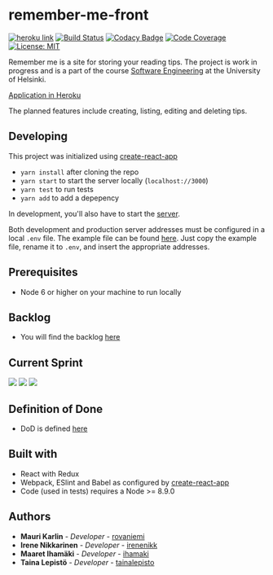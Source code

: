 # remember-me-front
[![heroku link](https://camo.githubusercontent.com/8d1f0e62ca9067026ead054e935e6cf408a11a12/687474703a2f2f6865726f6b752d62616467652e6865726f6b756170702e636f6d2f3f6170703d616e67756c61726a732d63727970746f267374796c653d666c6174267376673d31)](https://remember-me-front.herokuapp.com/)
[![Build Status](https://api.travis-ci.org/irenenikk/remember-me-front.svg?branch=master)](https://travis-ci.org/irenenikk/remember-me-front)
[![Codacy Badge](https://api.codacy.com/project/badge/Grade/e6a07c20cd764472a14f873f609811c5)](https://www.codacy.com/app/irenenikk/remember-me-front?utm_source=github.com&utm_medium=referral&utm_content=irenenikk/remember-me-front&utm_campaign=badger)
[![Code Coverage](https://img.shields.io/codecov/c/github/irenenikk/remember-me-front/master.svg)](https://codecov.io/github/irenenikk/remember-me-front)
[![License: MIT](https://img.shields.io/github/license/mashape/apistatus.svg)](https://github.com/irenenikk/remember-me-front/blob/master/LICENSE)

Remember me is a site for storing your reading tips. The project is work in progress and is a part of the course [Software Engineering](https://github.com/mluukkai/ohjelmistotuotanto2017/wiki/miniprojekti) at the University of Helsinki.

[Application in Heroku](https://remember-me-front.herokuapp.com/)

The planned features include creating, listing, editing and deleting tips.

## Developing
This project was initialized using [create-react-app](https://github.com/facebookincubator/create-react-app)
* `yarn install` after cloning the repo
* `yarn start` to start the server locally (`localhost://3000`)
* `yarn test` to run tests
* `yarn add` to add a depepency

In development, you'll also have to start the [server](https://github.com/rovaniemi/remember-me-back).

Both development and production server addresses must be configured in a local `.env` file. The example file can be found [here](.env.example). Just copy the example file, rename it to `.env`, and insert the appropriate addresses.

## Prerequisites
* Node 6 or higher on your machine to run locally

## Backlog
* You will find the backlog [here](https://docs.google.com/spreadsheets/d/1eq01w-fGfOIcPo54cV_MVKJF2UQoHha497509iPhAXg/edit?usp=sharing)

## Current Sprint
![](https://docs.google.com/spreadsheets/d/e/2PACX-1vSPKgMIuBYVppRYc-T5D1WpD0__bmklyoIom3yZBq9-pcBuB2eC7GY-cueotHRCccc49zkBTgFXW6n5/pubchart?oid=661973320&format=image)
![](https://docs.google.com/spreadsheets/d/e/2PACX-1vSPKgMIuBYVppRYc-T5D1WpD0__bmklyoIom3yZBq9-pcBuB2eC7GY-cueotHRCccc49zkBTgFXW6n5/pubchart?oid=488963762&format=image)
![](https://docs.google.com/spreadsheets/d/e/2PACX-1vSPKgMIuBYVppRYc-T5D1WpD0__bmklyoIom3yZBq9-pcBuB2eC7GY-cueotHRCccc49zkBTgFXW6n5/pubchart?oid=1111038195&format=image)


## Definition of Done
* DoD is defined [here](/docs/DoD.md)

## Built with
* React with Redux
* Webpack, ESlint and Babel as configured by [create-react-app](https://github.com/facebookincubator/create-react-app)
* Code (used in tests) requires a Node >= 8.9.0

## Authors

* **Mauri Karlin** - *Developer* - [rovaniemi](https://github.com/Rovaniemi)
* **Irene Nikkarinen** - *Developer* - [irenenikk](https://github.com/irenenikk)
* **Maaret Ihamäki** - *Developer* - [ihamaki](https://github.com/ihamaki)
* **Taina Lepistö** - *Developer* - [tainalepisto](https://github.com/TainaLepisto)
